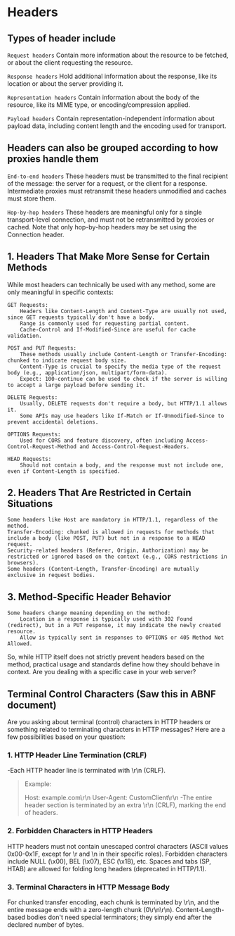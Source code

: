 # Headers

## Types of header include

`Request headers`
Contain more information about the resource to be fetched, or about the client requesting the resource.

`Response headers`
Hold additional information about the response, like its location or about the server providing it.

`Representation headers`
Contain information about the body of the resource, like its MIME type, or encoding/compression applied.

`Payload headers`
Contain representation-independent information about payload data, including content length and the encoding used for transport.

## Headers can also be **grouped** according to how proxies handle them

`End-to-end headers`
These headers must be transmitted to the final recipient of the message: the server for a request, or the client for a response. Intermediate proxies must retransmit these headers unmodified and caches must store them.

`Hop-by-hop headers`
These headers are meaningful only for a single transport-level connection, and must not be retransmitted by proxies or cached. Note that only hop-by-hop headers may be set using the Connection header.

## 1. Headers That Make More Sense for Certain Methods

While most headers can technically be used with any method, some are only meaningful in specific contexts:

    GET Requests:
        Headers like Content-Length and Content-Type are usually not used, since GET requests typically don't have a body.
        Range is commonly used for requesting partial content.
        Cache-Control and If-Modified-Since are useful for cache validation.

    POST and PUT Requests:
        These methods usually include Content-Length or Transfer-Encoding: chunked to indicate request body size.
        Content-Type is crucial to specify the media type of the request body (e.g., application/json, multipart/form-data).
        Expect: 100-continue can be used to check if the server is willing to accept a large payload before sending it.

    DELETE Requests:
        Usually, DELETE requests don't require a body, but HTTP/1.1 allows it.
        Some APIs may use headers like If-Match or If-Unmodified-Since to prevent accidental deletions.

    OPTIONS Requests:
        Used for CORS and feature discovery, often including Access-Control-Request-Method and Access-Control-Request-Headers.

    HEAD Requests:
        Should not contain a body, and the response must not include one, even if Content-Length is specified.

## 2. Headers That Are Restricted in Certain Situations

    Some headers like Host are mandatory in HTTP/1.1, regardless of the method.
    Transfer-Encoding: chunked is allowed in requests for methods that include a body (like POST, PUT) but not in a response to a HEAD request.
    Security-related headers (Referer, Origin, Authorization) may be restricted or ignored based on the context (e.g., CORS restrictions in browsers).
    Some headers (Content-Length, Transfer-Encoding) are mutually exclusive in request bodies.

## 3. Method-Specific Header Behavior

    Some headers change meaning depending on the method:
        Location in a response is typically used with 302 Found (redirect), but in a PUT response, it may indicate the newly created resource.
        Allow is typically sent in responses to OPTIONS or 405 Method Not Allowed.

So, while HTTP itself does not strictly prevent headers based on the method, practical usage and standards define how they should behave in context. Are you dealing with a specific case in your web server?

## Terminal Control Characters (Saw this in ABNF document)

Are you asking about terminal (control) characters in HTTP headers or something related to terminating characters in HTTP messages? Here are a few possibilities based on your question:

### 1. HTTP Header Line Termination (CRLF)

-Each HTTP header line is terminated with \r\n (CRLF).
>Example:
>
>Host: example.com\r\n
>User-Agent: CustomClient\r\n
-The entire header section is terminated by an extra \r\n (CRLF), marking the end of headers.

### 2. Forbidden Characters in HTTP Headers

HTTP headers must not contain unescaped control characters (ASCII values 0x00-0x1F, except for \r and \n in their specific roles).
Forbidden characters include NULL (\x00), BEL (\x07), ESC (\x1B), etc.
Spaces and tabs (SP, HTAB) are allowed for folding long headers (deprecated in HTTP/1.1).

### 3. Terminal Characters in HTTP Message Body

For chunked transfer encoding, each chunk is terminated by \r\n, and the entire message ends with a zero-length chunk (0\r\n\r\n).
Content-Length-based bodies don't need special terminators; they simply end after the declared number of bytes.
